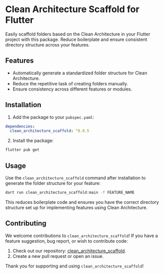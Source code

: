 # Clean Architecture Scaffold for Flutter

Easily scaffold folders based on the Clean Architecture in your Flutter project with this package. Reduce boilerplate and ensure consistent directory structure across your features.

## Features
- Automatically generate a standardized folder structure for Clean Architecture.
- Reduce the repetitive task of creating folders manually.
- Ensure consistency across different features or modules.

## Installation

1. Add the package to your `pubspec.yaml`:

```yaml
dependencies:
  clean_architecture_scaffold: ^0.0.5
```

2. Install the package:

```bash
flutter pub get
```

## Usage

Use the `clean_architecture_scaffold` command after installation to generate the folder structure for your feature:

```bash
dart run clean_architecture_scaffold:main -f FEATURE_NAME
```

This reduces boilerplate code and ensures you have the correct directory structure set up for implementing features using Clean Architecture.

## Contributing

We welcome contributions to `clean_architecture_scaffold`! If you have a feature suggestion, bug report, or wish to contribute code:

1. Check out our repository: [clean_architecture_scaffold](https://github.com/AnujPandey007/clean_architecture_scaffold).
2. Create a new pull request or open an issue.

Thank you for supporting and using `clean_architecture_scaffold`!
